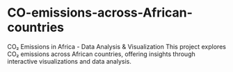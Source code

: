 # CO-emissions-across-African-countries
 CO₂ Emissions in Africa - Data Analysis &amp; Visualization This project explores CO₂ emissions across African countries, offering insights through interactive visualizations and data analysis. 
